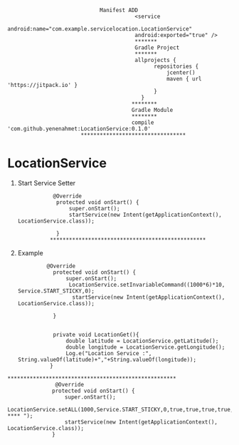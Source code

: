                                  Manifest ADD
                                            <service
                                            android:name="com.example.servicelocation.LocationService"
                                            android:exported="true" />
                                            *******
                                            Gradle Project
                                            *******
                                            allprojects {
                                                  repositories {
                                                      jcenter()
                                                      maven { url 'https://jitpack.io' }
                                                  }
                                              }
                                           ******** 
                                           Gradle Module
                                           ********
                                           compile 'com.github.yenenahmet:LocationService:0.1.0'  
                           *********************************

# LocationService
 1) Start Service  Setter 

  
  
                   @Override
                    protected void onStart() {
                        super.onStart();
                        startService(new Intent(getApplicationContext(), LocationService.class));

                    }
                  *************************************************
  2) Example 
  
                  @Override
                    protected void onStart() {
                        super.onStart();
                         LocationService.setInvariableCommand((1000*6)*10, Service.START_STICKY,0);
                          startService(new Intent(getApplicationContext(), LocationService.class));

                    }


                    private void LocationGet(){
                        double latitude = LocationService.getLatitude();
                        double longitude = LocationService.getLongitude();
                        Log.e("Location Service :", String.valueOf(latitude)+","+String.valueOf(longitude));
                   } 
    *****************************************************
                   @Override
                  protected void onStart() {
                      super.onStart();
                      LocationService.setALL(1000,Service.START_STICKY,0,true,true,true,true," **** ");
                      startService(new Intent(getApplicationContext(), LocationService.class));
                  }
